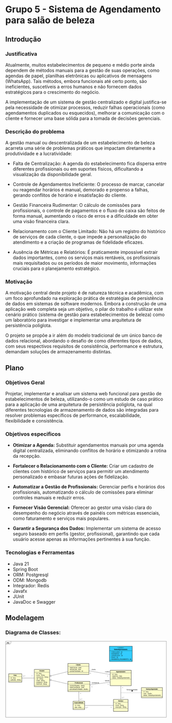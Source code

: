 # Grupo 5 - Sistema de Agendamento para salão de beleza

## Introdução

### Justificativa

Atualmente, muitos estabelecimentos de pequeno e médio porte ainda dependem de métodos manuais para a gestão de suas operações, como agendas de papel, planilhas eletrônicas ou aplicativos de mensagens (WhatsApp). Tais métodos, embora funcionais até certo ponto, são ineficientes, suscetíveis a erros humanos e não fornecem dados estratégicos para o crescimento do negócio.

A implementação de um sistema de gestão centralizado e digital justifica-se pela necessidade de otimizar processos, reduzir falhas operacionais (como agendamentos duplicados ou esquecidos), melhorar a comunicação com o cliente e fornecer uma base sólida para a tomada de decisões gerenciais.

### Descrição do problema

A gestão manual ou descentralizada de um estabelecimento de beleza acarreta uma série de problemas práticos que impactam diretamente a produtividade e a lucratividade:

- Falta de Centralização: A agenda do estabelecimento fica dispersa entre diferentes profissionais ou em suportes físicos, dificultando a visualização da disponibilidade geral.

- Controle de Agendamentos Ineficiente: O processo de marcar, cancelar ou reagendar horários é manual, demorado e propenso a falhas, gerando conflitos de horário e insatisfação do cliente.

- Gestão Financeira Rudimentar: O cálculo de comissões para profissionais, o controle de pagamentos e o fluxo de caixa são feitos de forma manual, aumentando o risco de erros e a dificuldade em obter uma visão financeira clara.

- Relacionamento com o Cliente Limitado: Não há um registro do histórico de serviços de cada cliente, o que impede a personalização do atendimento e a criação de programas de fidelidade eficazes.

- Ausência de Métricas e Relatórios: É praticamente impossível extrair dados importantes, como os serviços mais rentáveis, os profissionais mais requisitados ou os períodos de maior movimento, informações cruciais para o planejamento estratégico.

### Motivação

A motivação central deste projeto é de natureza técnica e acadêmica, com um foco aprofundado na exploração prática de estratégias de persistência de dados em sistemas de software modernos. Embora a construção de uma aplicação web completa seja um objetivo, o pilar do trabalho é utilizar este cenário prático (sistema de gestão para estabelecimentos de beleza) como um laboratório para investigar e implementar uma arquitetura de persistência poliglota.

O projeto se propõe a ir além do modelo tradicional de um único banco de dados relacional, abordando o desafio de como diferentes tipos de dados, com seus respectivos requisitos de consistência, performance e estrutura, demandam soluções de armazenamento distintas.

## Plano

### Objetivos Geral

Projetar, implementar e analisar um sistema web funcional para gestão de estabelecimentos de beleza, utilizando-o como um estudo de caso prático para a aplicação de uma arquitetura de persistência poliglota, na qual diferentes tecnologias de armazenamento de dados são integradas para resolver problemas específicos de performance, escalabilidade, flexibilidade e consistência.

### Objetivos especificos

- **Otimizar a Agenda:**
  Substituir agendamentos manuais por uma agenda digital centralizada, eliminando conflitos de horário e otimizando a rotina da recepção.

- **Fortalecer o Relacionamento com o Cliente:**
  Criar um cadastro de clientes com histórico de serviços para permitir um atendimento personalizado e embasar futuras ações de fidelização.

- **Automatizar a Gestão de Profissionais:**
  Gerenciar perfis e horários dos profissionais, automatizando o cálculo de comissões para eliminar controles manuais e reduzir erros.

- **Fornecer Visão Gerencial:**
  Oferecer ao gestor uma visão clara do desempenho do negócio através de painéis com métricas essenciais, como faturamento e serviços mais populares.

- **Garantir a Segurança dos Dados:**
  Implementar um sistema de acesso seguro baseado em perfis (gestor, profissional), garantindo que cada usuário acesse apenas as informações pertinentes à sua função.

### Tecnologias e Ferramentas

- Java 21
- Spring Boot
- ORM: Postgresql
- ODM: Mongodb
- Integrador: Redis
- Javafx
- JUnit
- JavaDoc e Swagger

## Modelagem

### Diagrama de Classes:

![Diagrama de Classes](diagramas/diagramaClasses.png)
